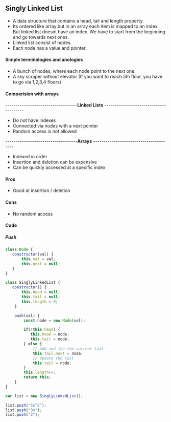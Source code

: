 ## Singly Linked List

* A data structure that contains a head, tail and length property.
* Its ordered like array but in an array each item is mapped to an index. But linked list doesnt have an index. We have to start from the beginning and go towards next ones.
* Linked list consist of nodes.
* Each node has a value and pointer.

#### Simple terminologies and anologies
* A bunch of nodes, where each node point to the next one.
* A sky scraper without elevator (If you want to reach 5th floor, you have to go via 1,2,3,4 floors)

#### Comparision with arrays
-----------------------------------**Linked Lists** ---------------------------------------
 * Do not have indexes
 * Connected via nodes with a next pointer
 * Random access is not allowed
 
 -----------------------------------**Arrays** ---------------------------------------
 * Indexed in order
 * Insertion and deletion can be expensive
 * Can be quickly accessed at a specific index
 
 
 #### Pros
 * Good at insertion / deletion
 
 #### Cons
 * No random access
 
 #### Code
 
 ##### Push
 
 ```js
 class Node {
    constructor(val) {
        this.val = val;
        this.next = null;
    }
}

class SinglyLinkedList {
    constructor() {
        this.head = null;
        this.tail = null;
        this.length = 0;
     }

     push(val) {
         const node = new Node(val);

         if(!this.head) {
            this.head = node;
            this.tail = node;
         } else {
             // Add nod the the current tail
             this.tail.next = node;
             // Update the tail
             this.tail = node;
         }
         this.length++;
         return this;
     }
}

var list = new SinglyLinkedList();

list.push("5x^2");
list.push("3x");
list.push("2");
 ```
